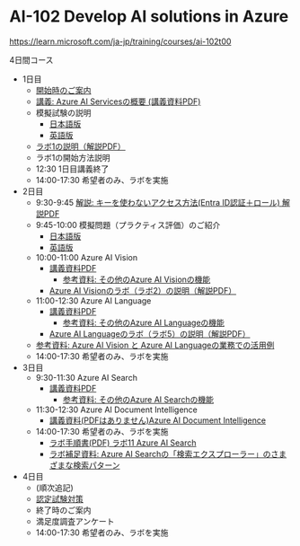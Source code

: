 # AI-102 Develop AI solutions in Azure

https://learn.microsoft.com/ja-jp/training/courses/ai-102t00

4日間コース

- 1日目
  - [開始時のご案内](../opening.md)
  - [講義: Azure AI Servicesの概要 (講義資料PDF)](AI-102-day1.pdf)
  - 模擬試験の説明
    - [日本語版](https://learn.microsoft.com/ja-jp/credentials/certifications/azure-ai-engineer/practice/assessment?assessment-type=practice&assessmentId=61&practice-assessment-type=certification)
    - [英語版](https://learn.microsoft.com/en-us/credentials/certifications/azure-ai-engineer/practice/assessment?assessment-type=practice&assessmentId=61&practice-assessment-type=certification)
  - [ラボ1の説明（解説PDF）](lab01.pdf)
  - ラボ1の開始方法説明
  - 12:30 1日目講義終了
  - 14:00-17:30 希望者のみ、ラボを実施
- 2日目
  - 9:30-9:45 [解説: キーを使わないアクセス方法(Entra ID認証＋ロール) 解説PDF](AI-102-entra-id-auth.pdf)
  - 9:45-10:00 模擬問題（プラクティス評価）のご紹介
    -  [日本語版](https://learn.microsoft.com/ja-jp/credentials/certifications/azure-ai-engineer/practice/assessment?assessment-type=practice&assessmentId=61&practice-assessment-type=certification)
    -  [英語版](https://learn.microsoft.com/en-us/credentials/certifications/azure-ai-engineer/practice/assessment?assessment-type=practice&assessmentId=61&practice-assessment-type=certification)
  - 10:00-11:00 Azure AI Vision
    - [講義資料PDF](image-analysis.pdf)
      - [参考資料: その他のAzure AI Visionの機能](../AI-3004-vision/AI-102.md)
    - [Azure AI Visionのラボ（ラボ2）の説明（解説PDF）](lab02.pdf)
  - 11:00-12:30 Azure AI Language
    - [講義資料PDF](text-analytics.pdf)
      - [参考資料: その他のAzure AI Languageの機能](../AI-3003-nlp/AI-102.md)
    - [Azure AI Languageのラボ（ラボ5）の説明（解説PDF）](lab05.pdf)
  - [参考資料: Azure AI Vision と Azure AI Languageの業務での活用例](Azure%20AI%20Vision%20と%20Azure%20AI%20Languageの業務での活用例.pdf)
  - 14:00-17:30 希望者のみ、ラボを実施
- 3日目
  - 9:30-11:30 Azure AI Search
    - [講義資料PDF](ai-search.pdf)
      - [参考資料: その他のAzure AI Searchの機能](../AI-102/lp11.md)
  - 11:30-12:30 Azure AI Document Intelligence
    - [講義資料(PDFはありません)Azure AI Document Intelligence](../AI-3002-document-intelligence/AI-102.md)
  - 14:00-17:30 希望者のみ、ラボを実施
    - [ラボ手順書(PDF) ラボ11 Azure AI Search](lab11.pdf)
    - [ラボ補足資料: Azure AI Searchの「検索エクスプローラー」のさまざまな検索パターン](lab11query.md)
- 4日目
  - (順次追記)
  - [認定試験対策](../AI-102/exam.md)
  - 終了時のご案内
  - 満足度調査アンケート
  - 14:00-17:30 希望者のみ、ラボを実施


<!--
- 1日目
  - Azure AI Foundry
  - Azure AI model inference
- 2日目
  - Azure AI Agent Service
  - Semantic Kernel Agent Framework
- 3日目
  - Azure AI Language
  - Azure AI Speech
  - Speechに対応した生成AIモデル
    - whisper
    - gpt-4o-transcribe
    - gpt-4o-mini-transcribe
    - tts
    - tts-hd
    - gpt-4o-mini-tts
- 4日目
  - Azure AI Vision
  - Azure AI Custom Vision
  - Visionに対応した生成AIモデル
    - gpt-4.1
    - gpt-4.1-nano
    - gpt-4.1-mini
    - o4-mini
    - o3
    - o1
    - dall-e-3
    - gpt-image-1
- 5日目
  - Azure AI Document Intelligence
  - Azure AI Content Understanding
  - Azure AI Search
- 終了時のご案内
  - 認定試験対策


-->
